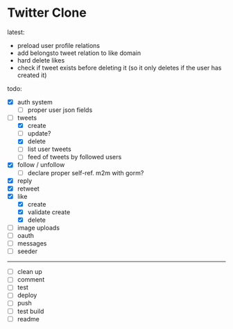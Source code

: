 # Twitter Clone

latest:
- preload user profile relations
- add belongsto tweet relation to like domain
- hard delete likes
- check if tweet exists before deleting it
  (so it only deletes if the user has created it)

todo:


- [x] auth system
  - [ ] proper user json fields
- [ ] tweets
  - [x] create
  - [ ] update?
  - [x] delete 
  - [ ] list user tweets
  - [ ] feed of tweets by followed users
- [x] follow / unfollow
  - [ ] declare proper self-ref. m2m with gorm?
- [x] reply
- [x] retweet
- [x] like 
  - [x] create
  - [x] validate create
  - [x] delete
- [ ] image uploads
- [ ] oauth
- [ ] messages
- [ ] seeder
----
- [ ] clean up
- [ ] comment
- [ ] test 
- [ ] deploy
- [ ] push
- [ ] test build
- [ ] readme